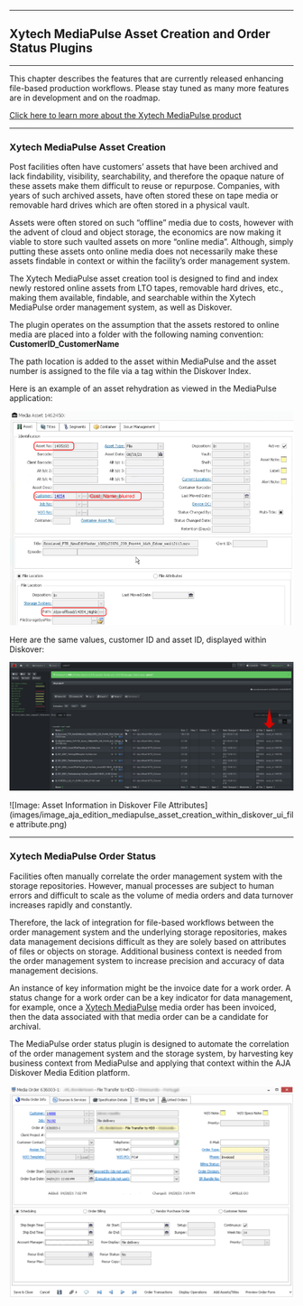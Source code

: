 ___
## Xytech MediaPulse Asset Creation and Order Status Plugins
___
This chapter describes the features that are currently released enhancing file-based production workflows. Please stay tuned as many more features are in development and on the roadmap.

[Click here to learn more about the Xytech MediaPulse product](https://www.xytechsystems.com/solution/mediapulse/)

___
### Xytech MediaPulse Asset Creation

Post facilities often have customers’ assets that have been archived and lack findability, visibility, searchability, and therefore the opaque nature of these assets make them difficult to reuse or repurpose. Companies, with years of such archived assets, have often stored these on tape media or removable hard drives which are often stored in a physical vault.

Assets were often stored on such “offline” media due to costs, however with the advent of cloud and object storage, the economics are now making it viable to store such vaulted assets on more “online media”. Although, simply putting these assets onto online media does not necessarily make these assets findable in context or within the facility’s order management system.

The Xytech MediaPulse asset creation tool is designed to find and index newly restored online assets from LTO tapes, removable hard drives, etc., making them available, findable, and searchable within the Xytech MediaPulse order management system, as well as Diskover.

The plugin operates on the assumption that the assets restored to online media are placed into a folder with the following naming convention:  **CustomerID_CustomerName**

The path location is added to the asset within MediaPulse and the asset number is assigned to the file via a tag within the Diskover Index.

Here is an example of an asset rehydration as viewed in the MediaPulse application:

![Asset Information in MediaPulse](images/image_aja_edition_mediapulse_asset_creation_within_mediapulse_ui_1495193.png)

Here are the same values, customer ID and asset ID, displayed within Diskover:

![Image: Asset Information in Diskover Results Pane](images/image_aja_edition_mediapulse_asset_creation_within_diskover_ui_results_pane.png)

![Image: Asset Information in Diskover File Attributes](images/image_aja_edition_mediapulse_asset_creation_within_diskover_ui_file attribute.png)

___
### Xytech MediaPulse Order Status

Facilities often manually correlate the order management system with the storage repositories. However, manual processes are subject to human errors and difficult to scale as the volume of media orders and data turnover increases rapidly and constantly.

Therefore, the lack of integration for file-based workflows between the order management system and the underlying storage repositories, makes data management decisions difficult as they are solely based on attributes of files or objects on storage. Additional business context is needed from the order management system to increase precision and accuracy of data management decisions.

An instance of key information might be the invoice date for a work order. A status change for a work order can be a key indicator for data management, for example, once a [Xytech MediaPulse](https://www.xytechsystems.com/solution/mediapulse/) media order has been invoiced, then the data associated with that media order can be a candidate for archival.

The MediaPulse order status plugin is designed to automate the correlation of the order management system and the storage system, by harvesting key business context from MediaPulse and applying that context within the AJA Diskover Media Edition platform.

![Image: Order Status within Xytech MediaPulse Order Managemenet](images/image_aja_edition_mediapulse_order_status_in_xytech.png)
